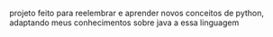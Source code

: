 projeto feito para reelembrar e aprender novos conceitos de python, adaptando meus conhecimentos sobre java a essa linguagem
